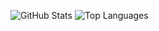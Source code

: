 ![GitHub Stats](https://github-readme-stats.vercel.app/api?username=Jopolezi&show_icons=true&theme=radical)
![Top Languages](https://github-readme-stats.vercel.app/api/top-langs/?username=Jopolezi&layout=compact&theme=radical)
